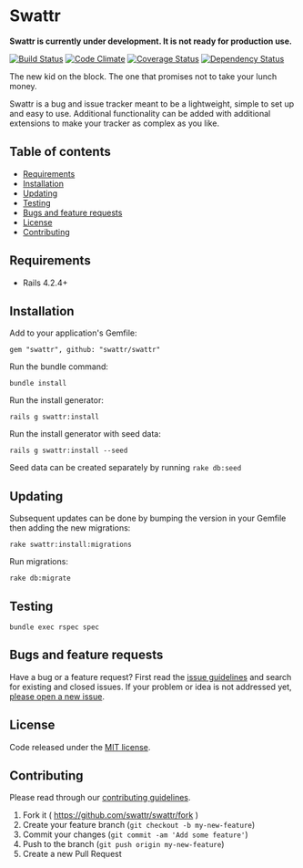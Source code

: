 # Swattr

**Swattr is currently under development. It is not ready for production use.**

[![Build Status](https://travis-ci.org/swattr/swattr.svg?branch=master)](https://travis-ci.org/swattr/swattr)
[![Code Climate](https://codeclimate.com/github/swattr/swattr/badges/gpa.svg)](https://codeclimate.com/github/swattr/swattr)
[![Coverage Status](https://coveralls.io/repos/swattr/swattr/badge.svg?branch=master&service=github)](https://coveralls.io/github/swattr/swattr?branch=master)
[![Dependency Status](https://gemnasium.com/swattr/swattr.svg)](https://gemnasium.com/swattr/swattr)

The new kid on the block. The one that promises not to take your lunch money.

Swattr is a bug and issue tracker meant to be a lightweight, simple to set up and easy to use. Additional functionality can be added with additional extensions to make your tracker as complex as you like.

## Table of contents

* [Requirements](#requirements)
* [Installation](#installation)
* [Updating](#updating)
* [Testing](#testing)
* [Bugs and feature requests](#bugs-and-feature-requests)
* [License](#license)
* [Contributing](#contributing)

## Requirements

- Rails 4.2.4+

## Installation

Add to your application's Gemfile:

```
gem "swattr", github: "swattr/swattr"
```

Run the bundle command:

```
bundle install
```

Run the install generator:

```
rails g swattr:install
```

Run the install generator with seed data:

```
rails g swattr:install --seed
```

Seed data can be created separately by running `rake db:seed`

## Updating

Subsequent updates can be done by bumping the version in your Gemfile then adding the new migrations:

```
rake swattr:install:migrations
```

Run migrations:

```
rake db:migrate
```

## Testing

```
bundle exec rspec spec
```

## Bugs and feature requests

Have a bug or a feature request? First read the [issue guidelines](https://github.com/swattr/swattr/blob/master/CONTRIBUTING.md#using-the-issue-tracker) and search for existing and closed issues. If your problem or idea is not addressed yet, [please open a new issue](https://github.com/swattr/swattr/issues/new).

## License

Code released under the [MIT license](https://github.com/swattr/swattr/blob/master/MIT-LICENSE).

## Contributing

Please read through our [contributing guidelines](https://github.com/swattr/swattr/blob/master/CONTRIBUTING.md).

1. Fork it ( https://github.com/swattr/swattr/fork )
2. Create your feature branch (`git checkout -b my-new-feature`)
3. Commit your changes (`git commit -am 'Add some feature'`)
4. Push to the branch (`git push origin my-new-feature`)
5. Create a new Pull Request
